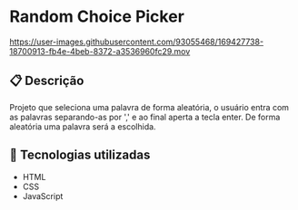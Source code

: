 # Random Choice Picker

<https://user-images.githubusercontent.com/93055468/169427738-18700913-fb4e-4beb-8372-a3536960fc29.mov>

## 📋 Descrição

Projeto que seleciona uma palavra de forma aleatória, o usuário entra com as palavras separando-as por ',' e ao final aperta a tecla enter. De forma aleatória uma palavra será a escolhida.

## 🚀 Tecnologias utilizadas

- HTML
- CSS
- JavaScript
